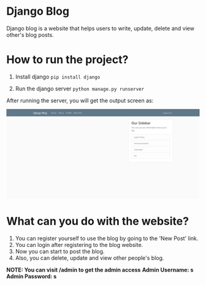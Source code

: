 # Django Blog

Django blog is a website that helps users to write, update, delete and view other's blog posts.

# How to run the project?

1. Install django
   `pip install django`

2. Run the django server
   `python manage.py runserver`

After running the server, you will get the output screen as:

![Home Screen](markdown_img/initial_page.png)

# What can you do with the website?

1. You can register yourself to use the blog by going to the 'New Post' link.
2. You can login after registering to the blog website.
3. Now you can start to post the blog.
4. Also, you can delete, update and view other people's blog.

**NOTE: You can visit /admin to get the admin access**
**Admin Username: s**
**Admin Password: s**
